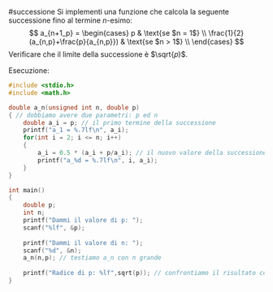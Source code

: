 #successione 
Si implementi una funzione che calcola la seguente successione fino al termine $n$-esimo:
$$
  a_{n+1_p} = 
  \begin{cases}
  p & \text{se $n = 1$} \\
  \frac{1}{2}(a_{n,p}+\frac{p}{a_{n,p}}) & \text{se $n > 1$} \\
 \end{cases}
$$
Verificare che il limite della successione è $\sqrt{𝑝}$.

Esecuzione:
```c
#include <stdio.h>
#include <math.h>

double a_n(unsigned int n, double p)
{ // dobbiamo avere due parametri: p ed n
	double a_i = p; // il primo termine della successione
	printf("a_1 = %.7lf\n", a_i);
	for(int i = 2; i <= n; i++)
	{
		a_i = 0.5 * (a_i + p/a_i); // il nuovo valore della successione è calcolato seguendo la formula
		printf("a_%d = %.7lf\n", i, a_i);
	}
}

int main()
{
	double p;
	int n;
	printf("Dammi il valore di p: ");
	scanf("%lf", &p);
	
	printf("Dammi il valore di n: ");
	scanf("%d", &n);
	a_n(n,p); // testiamo a_n con n grande
	
	printf("Radice di p: %lf",sqrt(p)); // confrontiamo il risultato con la radice di p
}
```